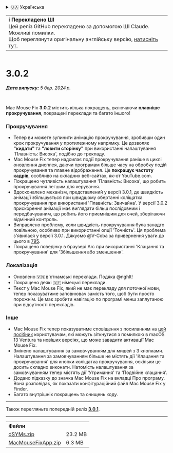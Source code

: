 <details>
<summary>🇺🇦 Українська</summary>

[🇬🇧 English (GitHub)](https://github.com/noah-nuebling/mac-mouse-fix/releases/tag/3.0.2)\
[🇦🇩 Català](https://redirect.macmousefix.com/?target=mmf-release&tag=3.0.2&locale=ca)\
[🇩🇪 Deutsch](https://redirect.macmousefix.com/?target=mmf-release&tag=3.0.2&locale=de)\
[🇪🇸 Español](https://redirect.macmousefix.com/?target=mmf-release&tag=3.0.2&locale=es)\
[🇫🇷 Français](https://redirect.macmousefix.com/?target=mmf-release&tag=3.0.2&locale=fr)\
[🇮🇩 Indonesia](https://redirect.macmousefix.com/?target=mmf-release&tag=3.0.2&locale=id)\
[🇮🇹 Italiano](https://redirect.macmousefix.com/?target=mmf-release&tag=3.0.2&locale=it)\
[🇭🇺 Magyar](https://redirect.macmousefix.com/?target=mmf-release&tag=3.0.2&locale=hu)\
[🇳🇱 Nederlands](https://redirect.macmousefix.com/?target=mmf-release&tag=3.0.2&locale=nl)\
[🇵🇱 Polski](https://redirect.macmousefix.com/?target=mmf-release&tag=3.0.2&locale=pl)\
[🇧🇷 Português (Brasil)](https://redirect.macmousefix.com/?target=mmf-release&tag=3.0.2&locale=pt-BR)\
[🇵🇹 Português (Portugal)](https://redirect.macmousefix.com/?target=mmf-release&tag=3.0.2&locale=pt-PT)\
[🇷🇴 Română](https://redirect.macmousefix.com/?target=mmf-release&tag=3.0.2&locale=ro)\
[🇸🇪 Svenska](https://redirect.macmousefix.com/?target=mmf-release&tag=3.0.2&locale=sv)\
[🇻🇳 Tiếng Việt](https://redirect.macmousefix.com/?target=mmf-release&tag=3.0.2&locale=vi)\
[🇹🇷 Türkçe](https://redirect.macmousefix.com/?target=mmf-release&tag=3.0.2&locale=tr)\
[🇨🇿 Čeština](https://redirect.macmousefix.com/?target=mmf-release&tag=3.0.2&locale=cs)\
[🇬🇷 Ελληνικά](https://redirect.macmousefix.com/?target=mmf-release&tag=3.0.2&locale=el)\
[🇷🇺 Русский](https://redirect.macmousefix.com/?target=mmf-release&tag=3.0.2&locale=ru)\
**🇺🇦 Українська**\
[🇮🇱 עברית](https://redirect.macmousefix.com/?target=mmf-release&tag=3.0.2&locale=he)\
[🇸🇦 العربية](https://redirect.macmousefix.com/?target=mmf-release&tag=3.0.2&locale=ar)\
[🇮🇳 हिन्दी](https://redirect.macmousefix.com/?target=mmf-release&tag=3.0.2&locale=hi)\
[🇹🇭 ไทย](https://redirect.macmousefix.com/?target=mmf-release&tag=3.0.2&locale=th)\
[🇨🇳 中文 (简体)](https://redirect.macmousefix.com/?target=mmf-release&tag=3.0.2&locale=zh-Hans)\
[🇨🇳 中文 (繁體)](https://redirect.macmousefix.com/?target=mmf-release&tag=3.0.2&locale=zh-Hant)\
[🇭🇰 中文（香港)](https://redirect.macmousefix.com/?target=mmf-release&tag=3.0.2&locale=zh-HK)\
[🇯🇵 日本語](https://redirect.macmousefix.com/?target=mmf-release&tag=3.0.2&locale=ja)\
[🇰🇷 한국어](https://redirect.macmousefix.com/?target=mmf-release&tag=3.0.2&locale=ko)\
[Help translate Mac Mouse Fix to different languages!](https://github.com/noah-nuebling/mac-mouse-fix/discussions/731)
</details>
<table align=><td>
<b>ℹ️ Перекладено ШІ</b><br>
Цей реліз GitHub перекладено за допомогою ШІ Claude. Можливі помилки.<br>
Щоб переглянути оригінальну англійську версію, <a href="https://github.com/noah-nuebling/mac-mouse-fix/releases/tag/3.0.2">натисніть тут</a>.
</td></table>

<table></table>

# 3.0.2
***Дата випуску:** 5 бер. 2024 р.*

<br>

Mac Mouse Fix **3.0.2** містить кілька покращень, включаючи **плавніше прокручування**, покращені переклади та багато іншого!

### Прокручування

- Тепер ви можете зупинити анімацію прокручування, зробивши один крок прокручування у протилежному напрямку. Це дозволяє **"кидати"** та **"ловити сторінку"** при використанні налаштування 'Плавність: Висока', подібно до трекпаду.
- Mac Mouse Fix тепер надсилає події прокручування раніше в циклі оновлення дисплея, даючи програмам більше часу на обробку подій прокручування та плавне відображення. Це **покращує частоту кадрів**, особливо на складних веб-сайтах, як-от YouTube.com.
- Покращено чутливість налаштування 'Плавність: Висока', що робить прокручування легшим для керування.
- Вдосконалено механізм, представлений у версії 3.0.1, де швидкість анімації збільшується при швидшому обертанні коліщатка прокручування при використанні 'Плавність: Звичайна'. У версії 3.0.2 прискорення анімації має виглядати більш послідовним і передбачуваним, що робить його приємнішим для очей, зберігаючи відмінний контроль.
- Виправлено проблему, коли швидкість прокручування була занадто повільною, особливо при використанні опції 'Точність'. Ця проблема з'явилася у версії 3.0.1. Дякуємо @V-Coba за привернення уваги до цього в [795](https://github.com/noah-nuebling/mac-mouse-fix/issues/795).
- Покращено поведінку в браузері Arc при використанні 'Клацання та прокручування' для 'Збільшення або зменшення'.

### Локалізація

- Оновлено 🇻🇳 в'єтнамські переклади. Подяка @nghlt!
- Покращено деякі 🇩🇪 німецькі переклади.
- Текст у Mac Mouse Fix, який не має перекладу для поточної мови, тепер показуватиме заповнювач замість того, щоб бути просто порожнім. Це має зробити навігацію по програмі менш заплутаною при відсутності перекладів.

### Інше

- Mac Mouse Fix тепер показуватиме сповіщення з посиланням на [цей посібник](https://github.com/noah-nuebling/mac-mouse-fix/discussions/861) користувачам, які можуть зіткнутися з помилкою в macOS 13 Ventura та новіших версіях, що може завадити активації Mac Mouse Fix.
- Змінено налаштування за замовчуванням для мишей з 3 кнопками. Налаштування за замовчуванням більше не містять дії 'Клацання та прокручування' для кнопки коліщатка прокручування, оскільки це досить складно виконати. Натомість налаштування за замовчуванням тепер містять дії 'Утримання' та 'Подвійне клацання'.
- Додано підказку до значка Mac Mouse Fix на вкладці Про програму. Вона розповідає, як показати конфігураційний файл Mac Mouse Fix у Finder.
- Багато внутрішніх покращень та очищень коду.

---

Також перегляньте попередній реліз [**3.0.1**](https://redirect.macmousefix.com/?target=mmf-release&tag=3.0.1&locale=uk).

---

<table align="start">
<tr>
    <td colspan=2>
        <b>Файли</b>
    </td>
</tr>
<tr>
    <td><a href="https://github.com/noah-nuebling/mac-mouse-fix/releases/download/3.0.2/dSYMs.zip">dSYMs.zip</a></td>
    <td>23.2 MB</td>
</tr>
<tr>
    <td><a href="https://github.com/noah-nuebling/mac-mouse-fix/releases/download/3.0.2/MacMouseFixApp.zip">MacMouseFixApp.zip</a></td>
    <td>6.3 MB</td>
</tr>
</table>